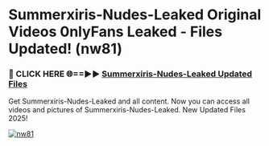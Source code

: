 # Summerxiris-Nudes-Leaked Original Videos 0nlyFans Leaked - Files Updated! (nw81)

<h3>🔴 CLICK HERE 🌐==►► <a href="https://tinyurl.com/5h6xmrr3" rel="nofollow">Summerxiris-Nudes-Leaked Updated Files</a></h3>

Get Summerxiris-Nudes-Leaked and all content. Now you can access all videos and pictures of Summerxiris-Nudes-Leaked. New Updated Files 2025!

[![nw81](https://i.imgur.com/KVD873Z.gif)](https://tinyurl.com/5h6xmrr3)
